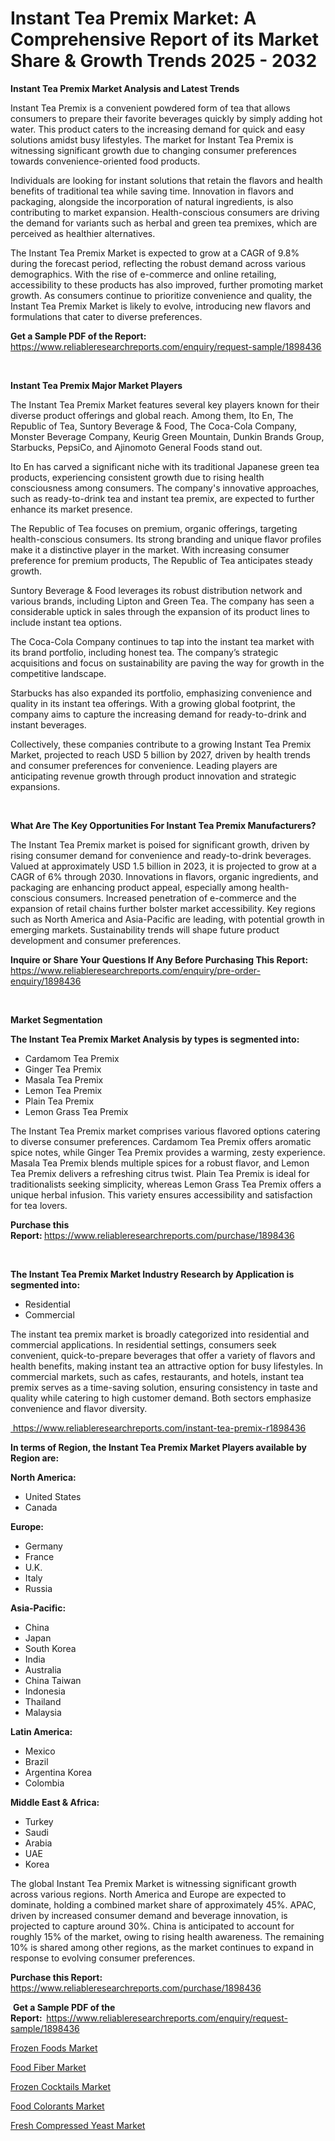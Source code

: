 <p><h1>Instant Tea Premix Market: A Comprehensive Report of its Market Share & Growth Trends 2025 - 2032</h1></p><p><strong>Instant Tea Premix Market Analysis and Latest Trends</strong></p>
<p><p>Instant Tea Premix is a convenient powdered form of tea that allows consumers to prepare their favorite beverages quickly by simply adding hot water. This product caters to the increasing demand for quick and easy solutions amidst busy lifestyles. The market for Instant Tea Premix is witnessing significant growth due to changing consumer preferences towards convenience-oriented food products. </p><p>Individuals are looking for instant solutions that retain the flavors and health benefits of traditional tea while saving time. Innovation in flavors and packaging, alongside the incorporation of natural ingredients, is also contributing to market expansion. Health-conscious consumers are driving the demand for variants such as herbal and green tea premixes, which are perceived as healthier alternatives.</p><p>The Instant Tea Premix Market is expected to grow at a CAGR of 9.8% during the forecast period, reflecting the robust demand across various demographics. With the rise of e-commerce and online retailing, accessibility to these products has also improved, further promoting market growth. As consumers continue to prioritize convenience and quality, the Instant Tea Premix Market is likely to evolve, introducing new flavors and formulations that cater to diverse preferences.</p></p>
<p><strong>Get a Sample PDF of the Report:&nbsp;</strong> <a href="https://www.reliableresearchreports.com/enquiry/request-sample/1898436?utm_campaign=8&utm_medium=2&utm_source=Github&utm_content=ia&utm_term=14022025&utm_id=instant-tea-premix">https://www.reliableresearchreports.com/enquiry/request-sample/1898436</a></p>
<p>&nbsp;</p>
<p><strong>Instant Tea Premix Major Market Players</strong></p>
<p><p>The Instant Tea Premix Market features several key players known for their diverse product offerings and global reach. Among them, Ito En, The Republic of Tea, Suntory Beverage & Food, The Coca-Cola Company, Monster Beverage Company, Keurig Green Mountain, Dunkin Brands Group, Starbucks, PepsiCo, and Ajinomoto General Foods stand out.</p><p>Ito En has carved a significant niche with its traditional Japanese green tea products, experiencing consistent growth due to rising health consciousness among consumers. The company's innovative approaches, such as ready-to-drink tea and instant tea premix, are expected to further enhance its market presence. </p><p>The Republic of Tea focuses on premium, organic offerings, targeting health-conscious consumers. Its strong branding and unique flavor profiles make it a distinctive player in the market. With increasing consumer preference for premium products, The Republic of Tea anticipates steady growth.</p><p>Suntory Beverage & Food leverages its robust distribution network and various brands, including Lipton and Green Tea. The company has seen a considerable uptick in sales through the expansion of its product lines to include instant tea options.</p><p>The Coca-Cola Company continues to tap into the instant tea market with its brand portfolio, including honest tea. The company’s strategic acquisitions and focus on sustainability are paving the way for growth in the competitive landscape.</p><p>Starbucks has also expanded its portfolio, emphasizing convenience and quality in its instant tea offerings. With a growing global footprint, the company aims to capture the increasing demand for ready-to-drink and instant beverages.</p><p>Collectively, these companies contribute to a growing Instant Tea Premix Market, projected to reach USD 5 billion by 2027, driven by health trends and consumer preferences for convenience. Leading players are anticipating revenue growth through product innovation and strategic expansions.</p></p>
<p>&nbsp;</p>
<p><strong>What Are The Key Opportunities For Instant Tea Premix Manufacturers?</strong></p>
<p><p>The Instant Tea Premix market is poised for significant growth, driven by rising consumer demand for convenience and ready-to-drink beverages. Valued at approximately USD 1.5 billion in 2023, it is projected to grow at a CAGR of 6% through 2030. Innovations in flavors, organic ingredients, and packaging are enhancing product appeal, especially among health-conscious consumers. Increased penetration of e-commerce and the expansion of retail chains further bolster market accessibility. Key regions such as North America and Asia-Pacific are leading, with potential growth in emerging markets. Sustainability trends will shape future product development and consumer preferences.</p></p>
<p><strong>Inquire or Share Your Questions If Any Before Purchasing This Report:</strong> <a href="https://www.reliableresearchreports.com/enquiry/pre-order-enquiry/1898436?utm_campaign=8&utm_medium=2&utm_source=Github&utm_content=ia&utm_term=14022025&utm_id=instant-tea-premix">https://www.reliableresearchreports.com/enquiry/pre-order-enquiry/1898436</a></p>
<p>&nbsp;</p>
<p><strong>Market Segmentation</strong></p>
<p><strong>The Instant Tea Premix Market Analysis by types is segmented into:</strong></p>
<p><ul><li>Cardamom Tea Premix</li><li>Ginger Tea Premix</li><li>Masala Tea Premix</li><li>Lemon Tea Premix</li><li>Plain Tea Premix</li><li>Lemon Grass Tea Premix</li></ul></p>
<p><p>The Instant Tea Premix market comprises various flavored options catering to diverse consumer preferences. Cardamom Tea Premix offers aromatic spice notes, while Ginger Tea Premix provides a warming, zesty experience. Masala Tea Premix blends multiple spices for a robust flavor, and Lemon Tea Premix delivers a refreshing citrus twist. Plain Tea Premix is ideal for traditionalists seeking simplicity, whereas Lemon Grass Tea Premix offers a unique herbal infusion. This variety ensures accessibility and satisfaction for tea lovers.</p></p>
<p><strong>Purchase this Report:&nbsp;</strong><a href="https://www.reliableresearchreports.com/purchase/1898436?utm_campaign=8&utm_medium=2&utm_source=Github&utm_content=ia&utm_term=14022025&utm_id=instant-tea-premix">https://www.reliableresearchreports.com/purchase/1898436</a></p>
<p>&nbsp;</p>
<p><strong>The Instant Tea Premix Market Industry Research by Application is segmented into:</strong></p>
<p><ul><li>Residential</li><li>Commercial</li></ul></p>
<p><p>The instant tea premix market is broadly categorized into residential and commercial applications. In residential settings, consumers seek convenient, quick-to-prepare beverages that offer a variety of flavors and health benefits, making instant tea an attractive option for busy lifestyles. In commercial markets, such as cafes, restaurants, and hotels, instant tea premix serves as a time-saving solution, ensuring consistency in taste and quality while catering to high customer demand. Both sectors emphasize convenience and flavor diversity.</p></p>
<p><a href="https://www.reliableresearchreports.com/instant-tea-premix-r1898436?utm_campaign=8&utm_medium=2&utm_source=Github&utm_content=ia&utm_term=14022025&utm_id=instant-tea-premix">&nbsp;https://www.reliableresearchreports.com/instant-tea-premix-r1898436</a></p>
<p><strong>In terms of Region, the Instant Tea Premix Market Players available by Region are:</strong></p>
<p>
    <p> <strong> North America: </strong>
        <ul>
            <li>United States</li>
            <li>Canada</li>
        </ul>
        </p> 
    <p> <strong> Europe: </strong>
        <ul>
            <li>Germany</li>
            <li>France</li>
            <li>U.K.</li>
            <li>Italy</li>
            <li>Russia</li>
        </ul>
        </p> 
    <p> <strong> Asia-Pacific: </strong>
        <ul>
            <li>China</li>
            <li>Japan</li>
            <li>South Korea</li>
            <li>India</li>
            <li>Australia</li>
            <li>China Taiwan</li>
            <li>Indonesia</li>
            <li>Thailand</li>
            <li>Malaysia</li>
        </ul>
        </p> 
    <p> <strong> Latin America: </strong>
        <ul>
            <li>Mexico</li>
            <li>Brazil</li>
            <li>Argentina Korea</li>
            <li>Colombia</li>
        </ul>
        </p> 
    <p> <strong> Middle East & Africa: </strong>
        <ul>
            <li>Turkey</li>
            <li>Saudi</li>
            <li>Arabia</li>
            <li>UAE</li>
            <li>Korea</li>
        </ul>
    </p>
    </p>
<p><p>The global Instant Tea Premix Market is witnessing significant growth across various regions. North America and Europe are expected to dominate, holding a combined market share of approximately 45%. APAC, driven by increased consumer demand and beverage innovation, is projected to capture around 30%. China is anticipated to account for roughly 15% of the market, owing to rising health awareness. The remaining 10% is shared among other regions, as the market continues to expand in response to evolving consumer preferences.</p></p>
<p><strong>Purchase this Report: </strong><a href="https://www.reliableresearchreports.com/purchase/1898436?utm_campaign=8&utm_medium=2&utm_source=Github&utm_content=ia&utm_term=14022025&utm_id=instant-tea-premix">https://www.reliableresearchreports.com/purchase/1898436</a></p>
<p>&nbsp;<strong>Get a Sample PDF of the Report:&nbsp;&nbsp;</strong><a href="https://www.reliableresearchreports.com/enquiry/request-sample/1898436?utm_campaign=8&utm_medium=2&utm_source=Github&utm_content=ia&utm_term=14022025&utm_id=instant-tea-premix">https://www.reliableresearchreports.com/enquiry/request-sample/1898436</a></p>
<p><strong></strong></p>
<p><p><a href="https://github.com/ezahdyre/Market-Research-Report-List-1/blob/main/frozen-foods-market.md?utm_campaign=8&utm_medium=2&utm_source=Github&utm_content=ia&utm_term=14022025&utm_id=instant-tea-premix">Frozen Foods Market</a></p><p><a href="https://github.com/tashiafun920/Market-Research-Report-List-1/blob/main/food-fiber-market.md?utm_campaign=8&utm_medium=2&utm_source=Github&utm_content=ia&utm_term=14022025&utm_id=instant-tea-premix">Food Fiber Market</a></p><p><a href="https://github.com/dingharhouma/Market-Research-Report-List-1/blob/main/frozen-cocktails-market.md?utm_campaign=8&utm_medium=2&utm_source=Github&utm_content=ia&utm_term=14022025&utm_id=instant-tea-premix">Frozen Cocktails Market</a></p><p><a href="https://github.com/toldenargelia86/Market-Research-Report-List-1/blob/main/food-colorants-market.md?utm_campaign=8&utm_medium=2&utm_source=Github&utm_content=ia&utm_term=14022025&utm_id=instant-tea-premix">Food Colorants Market</a></p><p><a href="https://github.com/tshumaalzlam0/Market-Research-Report-List-1/blob/main/fresh-compressed-yeast-market.md?utm_campaign=8&utm_medium=2&utm_source=Github&utm_content=ia&utm_term=14022025&utm_id=instant-tea-premix">Fresh Compressed Yeast Market</a></p></p>